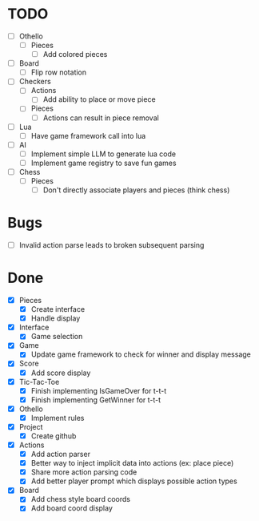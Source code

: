 # TODO
- [ ] Othello
    - [ ] Pieces
        - [ ] Add colored pieces
- [ ] Board
    - [ ] Flip row notation
- [ ] Checkers
    - [ ] Actions
        - [ ] Add ability to place or move piece
    - [ ] Pieces
        - [ ] Actions can result in piece removal
- [ ] Lua
    - [ ] Have game framework call into lua
- [ ] AI
    - [ ] Implement simple LLM to generate lua code
    - [ ] Implement game registry to save fun games
- [ ] Chess
    - [ ] Pieces
        - [ ] Don't directly associate players and pieces (think chess)

# Bugs
- [ ] Invalid action parse leads to broken subsequent parsing

# Done
- [x] Pieces
    - [x] Create interface
    - [x] Handle display
- [x] Interface
    - [x] Game selection
- [x] Game
    - [x] Update game framework to check for winner and display message
- [x] Score
    - [x] Add score display
- [x] Tic-Tac-Toe
    - [x] Finish implementing IsGameOver for t-t-t
    - [x] Finish implementing GetWinner for t-t-t
- [x] Othello
    - [x] Implement rules
- [x] Project
    - [x] Create github
- [x] Actions
    - [x] Add action parser
    - [x] Better way to inject implicit data into actions (ex: place piece)
    - [x] Share more action parsing code
    - [x] Add better player prompt which displays possible action types
- [x] Board
    - [x] Add chess style board coords
    - [x] Add board coord display
